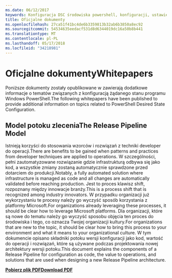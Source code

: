 ```yaml
---
ms.date: 06/12/2017
keywords: Konfiguracja DSC środowiska powershell, konfiguracji, ustawienia
title: Oficjalne dokumenty
ms.openlocfilehash: 27ca51f41bc4de6b3359813b32ab6b3850a8ec92
ms.sourcegitcommit: 54534635eedacf531d8d6344019dc16a50b8b441
ms.translationtype: MT
ms.contentlocale: pl-PL
ms.lasthandoff: 05/17/2018
ms.locfileid: "34218981"
---
```

# <a name="whitepapers"></a><span data-ttu-id="bdbe4-103">Oficjalne dokumenty</span><span class="sxs-lookup"><span data-stu-id="bdbe4-103">Whitepapers</span></span>

<span data-ttu-id="bdbe4-104">Poniższe dokumenty zostały opublikowane w zawierają dodatkowe informacje o tematów związanych z konfiguracją żądanego stanu programu Windows PowerShell.</span><span class="sxs-lookup"><span data-stu-id="bdbe4-104">The following whitepapers have been published to provide additional information on topics related to PowerShell Desired State Configuration.</span></span>

## <a name="the-release-pipeline-model"></a><span data-ttu-id="bdbe4-105">Model potoku zlecenia</span><span class="sxs-lookup"><span data-stu-id="bdbe4-105">The Release Pipeline Model</span></span>
<span data-ttu-id="bdbe4-106">Istnieją korzyści do stosowania wzorców i rozwiązań z techniki developer do operacji.</span><span class="sxs-lookup"><span data-stu-id="bdbe4-106">There are benefits to be gained when patterns and practices from developer techniques are applied to operations.</span></span> <span data-ttu-id="bdbe4-107">W szczególności, pełni zautomatyzowane rozwiązanie gdzie infrastrukturą odbywa się jako kod, a wszystkie zmiany zostaną automatycznie sprawdzone przed dotarciem do produkcji.</span><span class="sxs-lookup"><span data-stu-id="bdbe4-107">Notably, a fully automated solution where infrastructure is managed as code and all changes are automatically validated before reaching production.</span></span> <span data-ttu-id="bdbe4-108">Jest to proces klawisz shift, rozpoznany między innowacje branży.</span><span class="sxs-lookup"><span data-stu-id="bdbe4-108">This is a process shift that is recognized among industry innovators.</span></span> <span data-ttu-id="bdbe4-109">W przypadku organizacji już wykorzystaniu te procesy należy go wyczyść sposób korzystania z platformy Microsoft.</span><span class="sxs-lookup"><span data-stu-id="bdbe4-109">For organizations already leveraging these processes, it should be clear how to leverage Microsoft platforms.</span></span> <span data-ttu-id="bdbe4-110">Dla organizacji, które są nowe do tematu należy go wyczyść sposobu objęcia ten proces do środowiska i tego, co oznacza Twojej organizacji kultury.</span><span class="sxs-lookup"><span data-stu-id="bdbe4-110">For organizations that are new to the topic, it should be clear how to bring this process to your environment and what it means to your organizational culture.</span></span> <span data-ttu-id="bdbe4-111">W tym dokumencie opisano składniki potoku wersji konfiguracji jako kod, wartość do operacji i rozwiązań, które są używane podczas projektowania nowej architektury wersji potoku.</span><span class="sxs-lookup"><span data-stu-id="bdbe4-111">This document explains the components of a Release Pipeline for configuration as code, the value to operations, and solutions that are used when designing a new Release Pipeline architecture.</span></span>

<span data-ttu-id="bdbe4-112">**[Pobierz plik PDF](http://aka.ms/thereleasepipelinemodelpdf)**</span><span class="sxs-lookup"><span data-stu-id="bdbe4-112">**[Download PDF](http://aka.ms/thereleasepipelinemodelpdf)**</span></span>